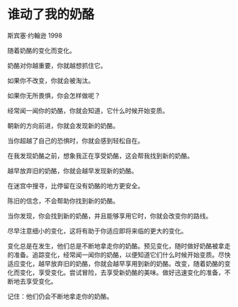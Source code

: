 # 谁动了我的奶酪

斯宾塞·约翰逊 1998

随着奶酪的变化而变化。

奶酪对你越重要，你就越想抓住它。

如果你不改变，你就会被淘汰。

如果你无所畏惧，你会怎样做呢？

经常闻一闻你的奶酪，你就会知道，它什么时候开始变质。

朝新的方向前进，你就会发现新的奶酪。

当你超越了自己的恐惧时，你就会感到轻松自在。

在我发现奶酪之前，想象我正在享受奶酪，这会帮我找到新的奶酪。

越早放弃旧的奶酪，你就会越早发现新的奶酪。

在迷宫中搜寻，比停留在没有奶酪的地方更安全。

陈旧的信念，不会帮助你找到新的奶酪。

当你发现，你会找到新的奶酪，并且能够享用它时，你就会改变你的路线。

尽早注意细小的变化，这将有助于你适应即将来临的更大的变化。


变化总是在发生，他们总是不断地拿走你的奶酪。预见变化，随时做好奶酪被拿走的准备。追踪变化，经常闻一闻你的奶酪，以便知道它们什么时候开始变质。尽快适应变化，越早放弃旧的奶酪，你就会越早享用到新的奶酪。改变，随着奶酪的变化而变化，享受变化。尝试冒险，去享受新奶酪的美味。做好迅速变化的准备，不断地去享受变化。

记住：他们仍会不断地拿走你的奶酪。
